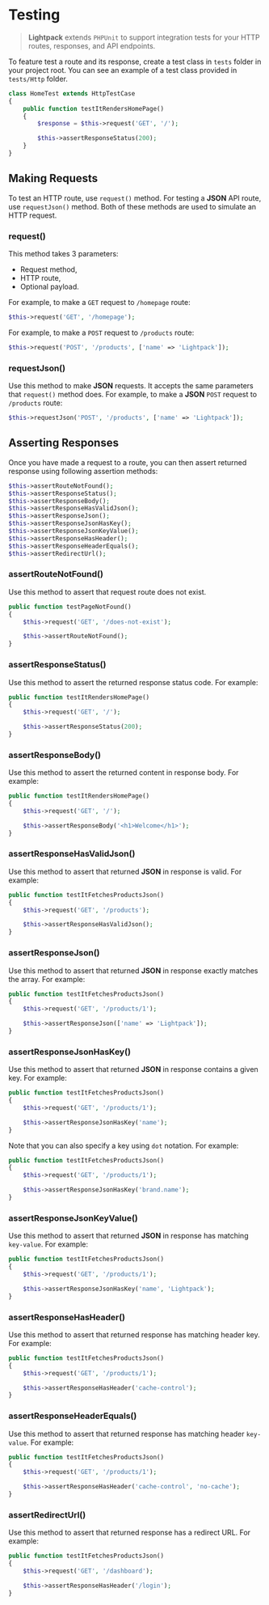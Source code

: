 # Testing

> **Lightpack** extends `PHPUnit` to support integration tests for your HTTP routes, responses, and API endpoints. 

To feature test a route and its response, create a test class in `tests` folder in your project root. You can see
an example of a test class provided in `tests/Http` folder.

```php
class HomeTest extends HttpTestCase
{
    public function testItRendersHomePage()
    {
        $response = $this->request('GET', '/');

        $this->assertResponseStatus(200);
    }
}
```

## Making Requests

To test an HTTP route, use `request()` method. For testing a **JSON** API route, use `requestJson()` method. Both of these methods are used to simulate an HTTP request.

### request()

This method takes 3 parameters:

* Request method,
* HTTP route,
* Optional payload.

For example, to make a `GET` request to `/homepage` route:

```php
$this->request('GET', '/homepage');
```

For example, to make a `POST` request to `/products` route:

```php
$this->request('POST', '/products', ['name' => 'Lightpack']);
```

### requestJson()

Use this method to make **JSON** requests. It accepts the same parameters that `request()` method does. For example, to make a **JSON** `POST` request to `/products` route:

```php
$this->requestJson('POST', '/products', ['name' => 'Lightpack']);
```

## Asserting Responses

Once you have made a request to a route, you can then assert returned response using following assertion methods:

```php
$this->assertRouteNotFound();
$this->assertResponseStatus();
$this->assertResponseBody();
$this->assertResponseHasValidJson();
$this->assertResponseJson();
$this->assertResponseJsonHasKey();
$this->assertResponseJsonKeyValue();
$this->assertResponseHasHeader();
$this->assertResponseHeaderEquals();
$this->assertRedirectUrl();
```

### assertRouteNotFound()

Use this method to assert that request route does not exist.

```php
public function testPageNotFound()
{
    $this->request('GET', '/does-not-exist');

    $this->assertRouteNotFound();
}
```

### assertResponseStatus()

Use this method to assert the returned response status code. For example:

```php
public function testItRendersHomePage()
{
    $this->request('GET', '/');

    $this->assertResponseStatus(200);
}
```

### assertResponseBody()

Use this method to assert the returned content in response body. For example:

```php
public function testItRendersHomePage()
{
    $this->request('GET', '/');

    $this->assertResponseBody('<h1>Welcome</h1>');
}
```

### assertResponseHasValidJson()

Use this method to assert that returned **JSON** in response is valid. For example:

```php
public function testItFetchesProductsJson()
{
    $this->request('GET', '/products');

    $this->assertResponseHasValidJson();
}
```

### assertResponseJson()

Use this method to assert that returned **JSON** in response exactly matches the array. For example:


```php
public function testItFetchesProductsJson()
{
    $this->request('GET', '/products/1');

    $this->assertResponseJson(['name' => 'Lightpack']);
}
```

### assertResponseJsonHasKey()

Use this method to assert that returned **JSON** in response contains a given key. For example:

```php
public function testItFetchesProductsJson()
{
    $this->request('GET', '/products/1');

    $this->assertResponseJsonHasKey('name');
}
```

Note that you can also specify a key using `dot` notation. For example:


```php
public function testItFetchesProductsJson()
{
    $this->request('GET', '/products/1');

    $this->assertResponseJsonHasKey('brand.name');
}
```

### assertResponseJsonKeyValue()

Use this method to assert that returned **JSON** in response has matching `key-value`. For example:

```php
public function testItFetchesProductsJson()
{
    $this->request('GET', '/products/1');

    $this->assertResponseJsonHasKey('name', 'Lightpack');
}
```

### assertResponseHasHeader()

Use this method to assert that returned response has matching header key. For example:

```php
public function testItFetchesProductsJson()
{
    $this->request('GET', '/products/1');

    $this->assertResponseHasHeader('cache-control');
}
```

### assertResponseHeaderEquals()

Use this method to assert that returned response has matching header `key-value`. For example:

```php
public function testItFetchesProductsJson()
{
    $this->request('GET', '/products/1');

    $this->assertResponseHasHeader('cache-control', 'no-cache');
}
```

### assertRedirectUrl()

Use this method to assert that returned response has a redirect URL. For example:

```php
public function testItFetchesProductsJson()
{
    $this->request('GET', '/dashboard');

    $this->assertResponseHasHeader('/login');
}
```
